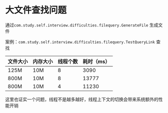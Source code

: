 # 大文件查找问题

通过`com.study.self.interview.difficulties.filequery.GenerateFile` 生成文件

案例：`com.study.self.interview.difficulties.filequery.TestQueryLink` 查找

| 文件大小 | 内存大小 | 线程个数 | 耗时（ms） |
| -------- | -------- | -------- | ---------- |
| 125M     | 10M      | 8        | 3090       |
| 800M     | 10M      | 8        | 13777      |
| 800M     | 10M      | 4        | 11230      |

这里也证实一个问题，线程不是越多越好，线程上下文的切换会带来系统额外的性能开销









